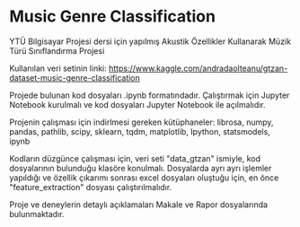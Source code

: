 # Music Genre Classification
YTÜ Bilgisayar Projesi dersi için yapılmış Akustik Özellikler Kullanarak Müzik Türü Sınıflandırma Projesi

Kullanılan veri setinin linki:
https://www.kaggle.com/andradaolteanu/gtzan-dataset-music-genre-classification

Projede bulunan kod dosyaları .ipynb formatındadır. Çalıştırmak için Jupyter Notebook kurulmalı ve kod dosyaları
Jupyter Notebook ile açılmalıdır.

Projenin çalışması için indirlmesi gereken kütüphaneler:
librosa, numpy, pandas, pathlib, scipy, sklearn, tqdm, matplotlib, Ipython, statsmodels, ipynb


Kodların düzgünce çalışması için, veri seti "data_gtzan" ismiyle, kod dosyalarının bulunduğu klasöre konulmalı.
Dosyalarda ayrı ayrı işlemler yapıldığı ve özellik çıkarımı sonrası excel dosyaları 
oluştuğu için, en önce "feature_extraction" dosyası çalıştırılmalıdır.

Proje ve deneylerin detaylı açıklamaları Makale ve Rapor dosyalarında bulunmaktadır.
